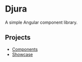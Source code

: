 # Djura

A simple Angular component library.

## Projects

- [Components](libs/components)
- [Showcase](apps/showcase)
